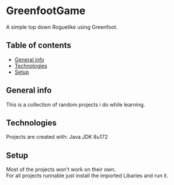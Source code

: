 # GreenfootGame
A simple top down Roguelike using Greenfoot.

## Table of contents
* [General info](#general-info)
* [Technologies](#technologies)
* [Setup](#setup)

## General info
This is a collection of random projects i do while learning.

## Technologies 
Projects are created with:
Java JDK 8u172

## Setup
Most of the projects won't work on their own.  
For all projects runnable just install the imported Libaries and run it.
